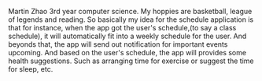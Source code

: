 Martin Zhao 3rd year computer science. My hoppies are basketball, league of legends and reading. 
So basically my idea for the schedule application is that for instance, when the app got the user's schedule,(to say a class schedule), it will automatically fit into a weekly schedule for the user. And beyonds that, the app will send out notification for important events upcoming. And based on the user's schedule, the app will provides some health suggestions. Such as arranging time for exercise or suggest the time for sleep, etc. 
